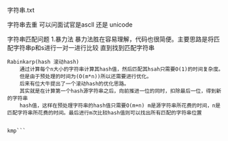 
字符串.txt


字符串去重
	可以问面试官是ascll 还是 unicode



字符串匹配问题
	1.暴力法
		暴力法胜在容易理解，代码也很简便。主要思路是将匹配字符串p和s进行一对一进行比较
		直到找到匹配字符串

	Rabinkarp(hash 滚动hash)
		通过计算每个n大小的字符串计算其hash值，然后匹配其hsah只需要O(1)的时间复杂度。
		但是由于预处理的时间为(O(m*n))所以还需要进行优化。
		后来有位大牛提出了一个滚动hash的优化思路。
		其实就是在计算第一个hash源字符串之后，向前推进一位的同时，扣除最后一位，得到新的字符串
		hash值，这样在预处理字符串的hash值只需要O(m+n) m是源字符串所花费的时间，n是匹配字符串所花费的时间。最后进行m次比较hash值则可以找出所有匹配的字符串位置


	kmp```